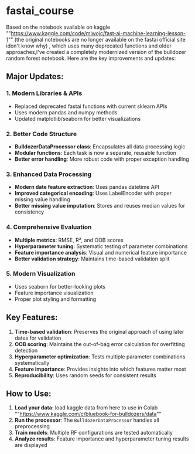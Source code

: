 # fastai_course
 Based on the notebook available on kaggle ""https://www.kaggle.com/code/miwojc/fast-ai-machine-learning-lesson-1"" (the original notebooks are no longer available on the fastai official site idon't know why) , which uses many deprecated functions and older approaches,I've created a completely modernized version of the bulldozer random forest notebook. Here are the key improvements and updates:

## Major Updates:

### 1. **Modern Libraries & APIs**
- Replaced deprecated fastai functions with current sklearn APIs
- Uses modern pandas and numpy methods
- Updated matplotlib/seaborn for better visualizations

### 2. **Better Code Structure**
- **BulldozerDataProcessor class**: Encapsulates all data processing logic
- **Modular functions**: Each task is now a separate, reusable function
- **Better error handling**: More robust code with proper exception handling

### 3. **Enhanced Data Processing**
- **Modern date feature extraction**: Uses pandas datetime API
- **Improved categorical encoding**: Uses LabelEncoder with proper missing value handling
- **Better missing value imputation**: Stores and reuses median values for consistency

### 4. **Comprehensive Evaluation**
- **Multiple metrics**: RMSE, R², and OOB scores
- **Hyperparameter tuning**: Systematic testing of parameter combinations
- **Feature importance analysis**: Visual and numerical feature importance
- **Better validation strategy**: Maintains time-based validation split

### 5. **Modern Visualization**
- Uses seaborn for better-looking plots
- Feature importance visualization
- Proper plot styling and formatting

## Key Features:

1. **Time-based validation**: Preserves the original approach of using later dates for validation
2. **OOB scoring**: Maintains the out-of-bag error calculation for overfitting detection
3. **Hyperparameter optimization**: Tests multiple parameter combinations systematically
4. **Feature importance**: Provides insights into which features matter most
5. **Reproducibility**: Uses random seeds for consistent results

## How to Use:

1. **Load your data**: load kaggle data from here to use in Colab ""https://www.kaggle.com/c/bluebook-for-bulldozers/data""
3. **Run the processor**: The `BulldozerDataProcessor` handles all preprocessing
4. **Train models**: Multiple RF configurations are tested automatically
5. **Analyze results**: Feature importance and hyperparameter tuning results are displayed
